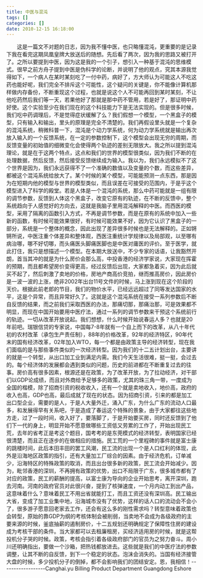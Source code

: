 ```yaml
---
title: 中医与混沌
tags: []
categories: []
date: 2010-12-15 16:18:00 
---
```



&emsp;&emsp;这是一篇文不对题的日志，因为我不懂中医，也只略懂混沌，更重要的是记录下我在看完这期凤凰皇牌大放送后的随想。先后看了两次，因为我的思路又被打开了。之所以要提到中医，因为这是我的一个引子，想引入一种基于混沌的思维模式。很早之前方舟子提到中医是伪科学的论断，并说明了他的观点，究其本源我觉得如下，一个病人在某时某刻吃了一付中药，病好了，方大师认为可能这人不吃这药也能好呢，我们完全不排斥这个可能性，这个疑问的关键是，你不能像计算机那样做内存备份，不断重现这个过程，也就是说这个人不可能再回到某时某刻，不让他吃药然后我们等一天，若果他好了那就是那中药不管用，若是好了，那证明中药好使。这个实验至少在我们现在的这个科技能力下是无法实现的。但是很多时候，我们吃中药调理后，不是觉得症状缓解了么？我们假想一个模型，一个黑盒子的模型，只有输入和输出，里头的原理是完全不清楚的。我们再假设里头就是一个复杂的混沌系统，稍微科普一下，混沌是个动力学系统，何为动力学系统就是输出再次放入输入的一个反馈系统，在一定的参数控制下，这个模型会出现无穷的周期，而反馈变量的初始值的细微变化会使得两个轨迹的差别无限放大。我之所以提到混沌理论，就是在于这两个特点，这点和我们的世界的模型很类似，因为我们不断的在处理数据，然后反馈，然后接受反馈继续成为输入。我以为，我们永远模拟不了这个世界是因为，我们永远获得不了一个准确的数值以及变量的个数，而这些差异，都被这个混沌系统给放大了。某个时候的某个模型，可能能预测一点东西，那是因为在短期内他的模型与世界的模型类似，而且误差在可接受的范围内，于是乎这个模型进入了科学的殿堂。若是人体是一个混沌的系统，那么中药可能就是一组有限的调节参数，反馈到人体这个黑盒子，改变它原有的轨迹，在不断的反馈中，整个系统趋向于人感觉好的方向去，这就是我脑子里用混沌解释的中医。而西医的模型，采用了隔离的函数引入方式，不再是调节参数，而是在原有的系统中加入一些新的函数，有时候可能效果很好，有时候可能效果不好，因为它认识了黑盒子的一部分，系统是一个整体的概念，因此出现了差异很多时候也是无法解释的。正如锵锵所说，中医注重个体差异和整体观，西医注重统计学规律以及局部观，以至哪有病治哪，哪不好切哪，而头痛医头脚痛医脚也是中医对庸医的评价。至于医学，就此打住，我只是想描述一个模型。在本期大放送中，不少专家的话语，让我豁然开朗，首当其冲的就是为什么房价会那么高，中投香港的经济学家说，大家现在挥霍的预期，而且都希望房价变得更高，经过反馈后出现，大家都急着买，因为此后就买不起了，然后刺激了卖地的价格，房地产商高价竞拍，继而推高房价，因此房价是一波一波的上涨，绝非2002年出台11号文件的时候，马上涨到现在这个阶段的天价。根据此前老郎的节目，我们的物价水平，已经远远超过了同等发达国家的水平，这是个异常，而且异常好久了。这就是这个混沌系统在接受一系列参数后不断自反馈的结果，而之前我们采取西医的办法，那痛切那，那痛治那，可是效果都不明显，而现在中国开始要用中医疗法，通过一系列的调节参数来干预这个系统前行的轨迹。一切从改革开放说起。我们想想，什么时候开始说春运人多？也就是20年前吧。瑞银信贷的专家说，中国每7-8年就有一个自上而下的改革，从八十年代初的农村改革（承包生产责任制），88年的价格改革，92年的经济特区，90年代末的国有经济改革，02年加入WTO，每一个都是由政策主导的经济转型，现在我们面临的是与那些事件类似的一次经济转型。因为我们的十二五计划出台，主要讲的就是一个转型，从出口加工业到满足内需。我们今天生活很难，挺一挺，会过去的。每个经济体的发展都会遇到类似的问题，历史的前进都在不断重复过去的往事。房价高有很多因素，根源还是在政策，为了改革开放，为了拉动经济，对干部们以GDP论成绩，而且对外商给予足够多的政策，尤其的珠三角一带，一度成为全国的楷模，除了招商引资的税收收入，还有一个就是卖地收入，地价高，政府的收入也高，GDP也高，最后成就了现在的状态。因为招商引资，引来的都是加工出口型企业，需要的是人，于是人大量外迁，涌入广东，为什么广东的流动人口最多，和发展得早有关系吧，于是造成了春运这个特殊的景象，由于大家都往这些地方走，过了一段时间，收入好了，要落脚了，于是开始要买房，同时还反馈到了他们下一代的身上，明显开始不愿意做哪些工资低又劳累的工作了，开始出现民工荒，去年的省考正是考这个题目，国考考的是东莞模式的经济转型，表明国家已经很清楚，而且正在逐步的在做相应的措施。民工荒的一个里程碑的事件就是富士康的跳楼时间，此后本田丰田的罢工风潮，民工流的出现一个是人口红利的体现，此外是沿海地区政策的指引，还有大量加工厂综合的因素。由于经济危机，订单减少，沿海特区的特殊政策的取消，而且出台很多新的政策，民工流会开始减少。因为，毗邻香港的深圳，不再拥有政策的优势，出口不局限于广东，很多城市都有了对应的政策，民工的薪酬的提高，以富士康为导向的企业开始思考，离开深圳，跑去河南。河南的政府官员对此很兴奋，提到了核弹速度，一个月内动工到出产品，这意味着什么？意味着民工不用出省就能打工，而且工资还没有深圳高。民工输出大省，变成了加工业集中地，沿海城市没有了优势，这样的话人口的流动会不会小了，很多游子愿意回老家去工作，还会有这么多的刚性需求吗？转型意味着政策也会转型，原始的靠GDP为纲的考核体制会被削弱，当卖地不会成为各级政府的主要来源的时候，釜底抽薪的遏制房价，十二五规划还明确规定了保障性住房的建设成为考核干部的条件。当大家都可以去租廉租房，买经济适用房的时候，就是这帮投机分子哭的时候。政策，考核会指引着各级政府部门的官员为之努力奋斗。周小川还明确指出，要做一个沙箱，把热钱都放进去。这些就是我们的中医疗法的参数调整，让其不断的自反馈，到下一个稳定的状态。泡沫会消失的。当国有经济接管大盘的时候，多少投机分子的倒掉，都不会影响我们的团结安定。恩，我相信！------------------Canghai.yu Billing Product Department Guangdong Eshore